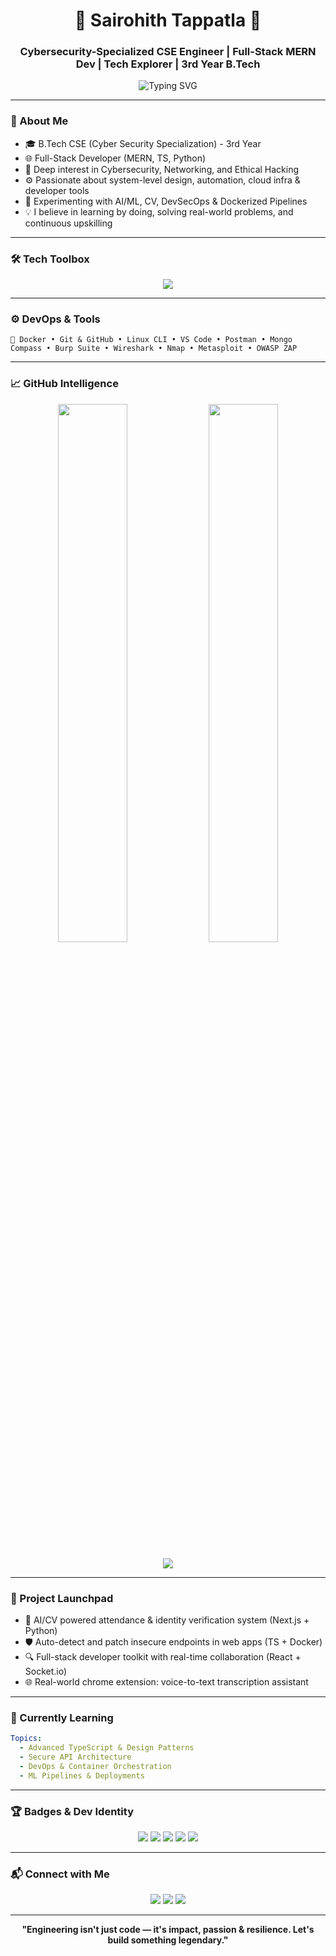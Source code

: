 
<!-- GitHub Profile README for Sairohith Tappatla -->

<h1 align="center">🚀 Sairohith Tappatla 🚀</h1>
<h3 align="center">Cybersecurity-Specialized CSE Engineer | Full-Stack MERN Dev | Tech Explorer | 3rd Year B.Tech</h3>

<p align="center">
  <img src="https://readme-typing-svg.demolab.com?font=Fira+Code&duration=3000&pause=1000&color=00FFFF&center=true&vCenter=true&width=435&lines=Cyber+Security+Engineer+in+Progress;Full+Stack+MERN+Developer;Cloud+%7C+AI+%7C+DevSecOps+Enthusiast;Building+Projects+with+Purpose+%26+Impact" alt="Typing SVG" />
</p>

---

### 🧠 About Me

- 🎓 B.Tech CSE (Cyber Security Specialization) - 3rd Year
- 🌐 Full-Stack Developer (MERN, TS, Python)
- 🔐 Deep interest in Cybersecurity, Networking, and Ethical Hacking
- ⚙️ Passionate about system-level design, automation, cloud infra & developer tools
- 🧪 Experimenting with AI/ML, CV, DevSecOps & Dockerized Pipelines
- 💡 I believe in learning by doing, solving real-world problems, and continuous upskilling

---

### 🛠️ Tech Toolbox

<p align="center">
  <img src="https://skillicons.dev/icons?i=html,css,js,ts,react,nextjs,nodejs,express,mongodb,java,python,cpp,cs,git,github,docker,vscode,linux,bash,mysql,postgres,figma,redux,firebase,vercel" />
</p>

---

### ⚙️ DevOps & Tools

```
🚀 Docker • Git & GitHub • Linux CLI • VS Code • Postman • Mongo Compass • Burp Suite • Wireshark • Nmap • Metasploit • OWASP ZAP
```

---

### 📈 GitHub Intelligence

<div align="center">
  <img src="https://github-readme-stats.vercel.app/api?username=sairohith&show_icons=true&theme=tokyonight" width="47%" />
  <img src="https://github-readme-streak-stats.herokuapp.com?user=sairohith&theme=tokyonight" width="47%" />
</div>

<p align="center">
  <img src="https://github-readme-activity-graph.vercel.app/graph?username=sairohith&theme=react-dark&area=true" />
</p>

---

### 🚀 Project Launchpad

- 🧠 AI/CV powered attendance & identity verification system (Next.js + Python)
- 🛡️ Auto-detect and patch insecure endpoints in web apps (TS + Docker)
- 🔍 Full-stack developer toolkit with real-time collaboration (React + Socket.io)
- 🌐 Real-world chrome extension: voice-to-text transcription assistant

---

### 📘 Currently Learning

```yaml
Topics:
  - Advanced TypeScript & Design Patterns
  - Secure API Architecture
  - DevOps & Container Orchestration
  - ML Pipelines & Deployments
```

---

### 🏆 Badges & Dev Identity

<p align="center">
  <img src="https://img.shields.io/badge/OS-Linux-blue?style=flat-square&logo=linux" />
  <img src="https://img.shields.io/badge/Shell-Bash-informational?style=flat-square&logo=gnubash" />
  <img src="https://img.shields.io/badge/Specialization-Cyber%20Security-red?style=flat-square&logo=gnuprivacyguard" />
  <img src="https://img.shields.io/badge/Backend-Node.js-brightgreen?style=flat-square&logo=node.js" />
  <img src="https://img.shields.io/badge/Cloud-Vercel-black?style=flat-square&logo=vercel" />
</p>

---

### 📬 Connect with Me

<p align="center">
  <a href="mailto:sairohith.tappatla@gmail.com"><img src="https://img.shields.io/badge/Gmail-sairohith.tappatla@gmail.com-red?style=for-the-badge&logo=gmail"></a>
  <a href="https://linkedin.com/in/sairohith"><img src="https://img.shields.io/badge/LinkedIn-sairohith-blue?style=for-the-badge&logo=linkedin"></a>
  <a href="https://twitter.com/sairohith"><img src="https://img.shields.io/badge/Twitter-@sairohith-1DA1F2?style=for-the-badge&logo=twitter"></a>
</p>

---

<p align="center"><b>"Engineering isn't just code — it's impact, passion & resilience. Let's build something legendary."</b></p>
